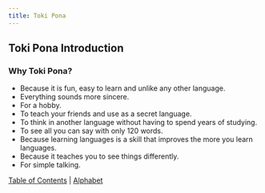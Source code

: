 ```yaml
---
title: Toki Pona
---
```

## Toki Pona Introduction

### Why Toki Pona?

* Because it is fun, easy to learn
and unlike any other language.
* Everything sounds more sincere.
* For a hobby.
* To teach your friends and use as a secret language.
* To think in another language without having to spend years of studying.
* To see all you can say with only 120 words.
* Because learning languages is a skill that improves the more you learn languages.
* Because it teaches you to see things differently.
* For simple talking.

 [Table of Contents](toc.md) | [Alphabet](Alphabet.md)